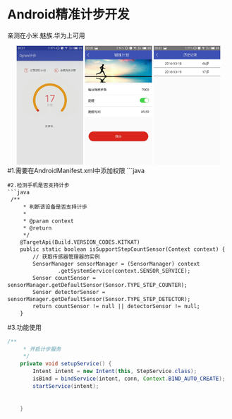 # Android精准计步开发
 亲测在小米.魅族.华为上可用
 <div  align="center">    
<img src="screenshots/主页.jpg" width="30%" height="30%"/>
<img src="screenshots/锻炼计划.jpg" width="30%" height="30%"/>
<img src="screenshots/历史记录.jpg" width="30%" height="30%"/>
</div>
#1.需要在AndroidManifest.xml中添加权限
```java
    <!--计歩需要的权限-->
    <uses-permission android:name="android.permission.VIBRATE" />
    <uses-permission android:name="android.permission.WRITE_SETTINGS" />
    <uses-feature android:name="android.hardware.sensor.accelerometer" />
    <uses-permission android:name="android.permission.RECEIVE_BOOT_COMPLETED" />
    <uses-permission android:name="android.permission.MOUNT_UNMOUNT_FILESYSTEMS" />
    <uses-feature
        android:name="android.hardware.sensor.stepcounter"
        android:required="true" />
    <uses-feature
        android:name="android.hardware.sensor.stepdetector"
        android:required="true" />

```
#2.检测手机是否支持计歩
```java
 /**
     * 判断该设备是否支持计歩
     *
     * @param context
     * @return
     */
    @TargetApi(Build.VERSION_CODES.KITKAT)
    public static boolean isSupportStepCountSensor(Context context) {
        // 获取传感器管理器的实例
        SensorManager sensorManager = (SensorManager) context
                .getSystemService(context.SENSOR_SERVICE);
        Sensor countSensor = sensorManager.getDefaultSensor(Sensor.TYPE_STEP_COUNTER);
        Sensor detectorSensor = sensorManager.getDefaultSensor(Sensor.TYPE_STEP_DETECTOR);
        return countSensor != null || detectorSensor != null;
    }
```
#3.功能使用
```java
/**
     * 开启计步服务
     */
    private void setupService() {
        Intent intent = new Intent(this, StepService.class);
        isBind = bindService(intent, conn, Context.BIND_AUTO_CREATE);
        startService(intent);


    }
```
